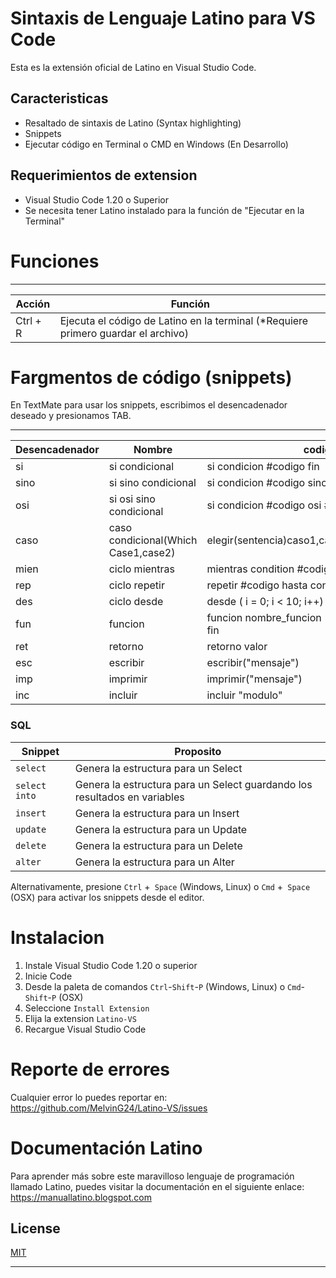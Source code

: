 # Sintaxis de Lenguaje Latino para VS Code
Esta es la extensión oficial de Latino en Visual Studio Code.

## Caracteristicas
* Resaltado de sintaxis de Latino (Syntax highlighting)
* Snippets
* Ejecutar código en Terminal o CMD en Windows (En Desarrollo)

## Requerimientos de extension
* Visual Studio Code 1.20 o Superior
* Se necesita tener Latino instalado para la función de "Ejecutar en la Terminal"

# Funciones
---
| Acción         | Función                                                                                   |
|----------------|-------------------------------------------------------------------------------------------|
| Ctrl + R       | Ejecuta el código de Latino en la terminal (*Requiere primero guardar el archivo)         |


# Fargmentos de código (snippets)
En TextMate para usar los snippets, escribimos el desencadenador deseado y presionamos TAB.

---
| Desencadenador | Nombre                                  | codigo                                          |
|----------------|-----------------------------------------|-------------------------------------------------|
| si             | si condicional                          | si condicion #codigo fin                        |
| sino           | si sino condicional                     | si condicion #codigo sino #codigo fin           |
| osi            | si osi sino condicional                 | si condicion #codigo osi #codigo #sino #codigo  |
| caso           | caso condicional(Which Case1,case2)     | elegir(sentencia)caso1,caso2,caso3,defento,fin  |
| mien           | ciclo mientras                          | mientras condition #codigo fin                  |
| rep            | ciclo repetir                           | repetir #codigo hasta condicion                 |
| des            | ciclo desde                             | desde ( i = 0; i < 10; i++) #codigo fin         |
| fun            | funcion                                 | funcion nombre_funcion (argumentos) #codigo fin |
| ret            | retorno                                 | retorno valor                                   |
| esc            | escribir                                | escribir("mensaje")                             |
| imp            | imprimir                                | imprimir("mensaje")                             |
| inc            | incluir                                 | incluir "modulo"                                |






### SQL

| Snippet                      | Proposito                    |
|------------------------------|----------------------------|
| `select`                     | Genera la estructura para un Select |
| `select into`                | Genera la estructura para un Select guardando los resultados en variables |
| `insert`                     | Genera la estructura para un Insert |
| `update`                     | Genera la estructura para un Update |
| `delete`                     | Genera la estructura para un Delete |
| `alter`                      | Genera la estructura para un Alter |

Alternativamente, presione `Ctrl` +` Space` (Windows, Linux) o `Cmd` +` Space` (OSX) para activar los snippets desde el editor.

# Instalacion
1. Instale Visual Studio Code 1.20 o superior
1. Inicie Code
1. Desde la paleta de comandos `Ctrl`-`Shift`-`P` (Windows, Linux) o `Cmd`-`Shift`-`P` (OSX)
1. Seleccione `Install Extension`
1. Elija la extension `Latino-VS`
1. Recargue Visual Studio Code

# Reporte de errores
Cualquier error lo puedes reportar en: https://github.com/MelvinG24/Latino-VS/issues

# Documentación Latino
Para aprender más sobre este maravilloso lenguaje de programación llamado Latino, puedes visitar la documentación en el siguiente enlace: https://manuallatino.blogspot.com

## License

[MIT](LICENSE)

-----------------------------------------------------------------------------------------------------------
